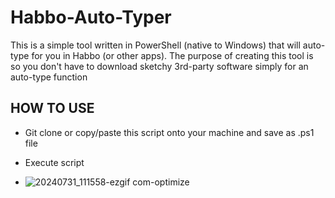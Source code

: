 # Habbo-Auto-Typer
This is a simple tool written in PowerShell (native to Windows) that will auto-type for you in Habbo (or other apps). The purpose of creating this tool is so you don't have to download sketchy 3rd-party software simply for an auto-type function

## HOW TO USE
- Git clone or copy/paste this script onto your machine and save as .ps1 file
- Execute script

- ![20240731_111558-ezgif com-optimize](https://github.com/user-attachments/assets/14386a1a-327f-4ff4-9072-b1d018a0eeab)
